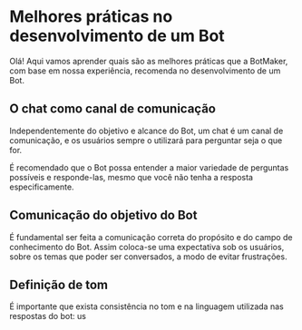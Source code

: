 # Melhores práticas no desenvolvimento de um Bot

Olá! Aqui vamos aprender quais são as melhores práticas que a BotMaker, com base em nossa experiência, recomenda no desenvolvimento de um Bot.

## O chat como canal de comunicação

Independentemente do objetivo e alcance do Bot, um chat é um canal de comunicação, e os usuários sempre o utilizará para perguntar seja o que for.

É recomendado que o Bot possa entender a maior variedade de perguntas possíveis e responde-las, mesmo que você não tenha a resposta especificamente. 

## Comunicação do objetivo do Bot

É fundamental ser feita a comunicação correta do propósito e do campo de conhecimento do Bot. Assim coloca-se uma expectativa sob os usuários, sobre os temas que poder ser conversados, a modo de evitar frustrações.

## Definição de tom
É importante que exista consistência no tom e na linguagem utilizada nas respostas do bot: us
<!--stackedit_data:
eyJoaXN0b3J5IjpbNjk5ODE4NTEyLC0xMTYwODQxMzQyLDEyMT
czNDUyODZdfQ==
-->